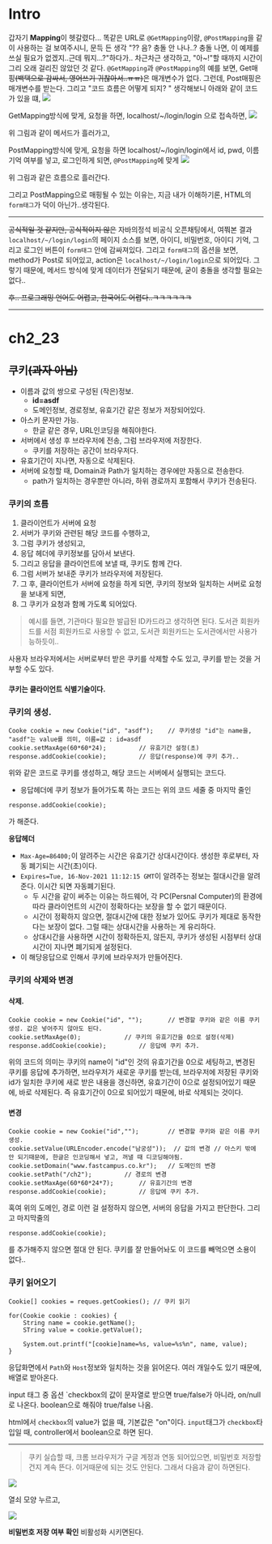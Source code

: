 # Intro

갑자기 **Mapping**이 헷갈렸다...
똑같은 URL로 `@GetMapping`이랑, `@PostMapping`을 같이 사용하는 걸 보여주시니,
문득 든 생각
"?? 음? 충돌 안 나나..? 충돌 나면, 이 예제를 쓰실 필요가 없겠지..근데 뭐지...?"하다가.. 차근차근 생각하고, "아~!"할 때까지 시간이 그리 오래 걸리진 않았던 것 같다.
`@GetMapping`과 `@PostMapping`의 예를 보면, Get매핑~~(백택으로 감싸서, 영어쓰기 귀찮아서..ㅠㅠ)~~은 매개변수가 없다. 그런데, Post매핑은 매개변수를 받는다. 
그리고 "코드 흐름은 어떻게 되지? " 생각해보니
아래와 같이 코드가 있을 떄,
![](https://velog.velcdn.com/images/tjdtn4484/post/be588e42-eaef-4db1-a62e-814ee0220ab4/image.PNG)


GetMapping방식에 맞게, 요청을 하면,
localhost/~/login/login 으로 접속하면, 
![](https://velog.velcdn.com/images/tjdtn4484/post/cab7e41d-e37f-4a40-8533-ced36dc4d053/image.PNG)


위 그림과 같이 메서드가 흘러가고,

PostMapping방식에 맞게, 요청을 하면
localhost/~/login/login에서 id, pwd, 이름기억 여부를 넣고, 로그인하게 되면,
`@PostMapping`에 맞게
![](https://velog.velcdn.com/images/tjdtn4484/post/9702a381-c6be-4a34-ab5c-bdad5c60febc/image.PNG)


위 그림과 같은 흐름으로 흘러간다.

그리고 PostMapping으로 매핑될 수 있는 이유는, 
지금 내가 이해하기론, HTML의 `form태그`가 덕이 아닌가..생각된다.

---

~~공식적일 것 같지만, 공식적이지 않은~~ 자바의정석 비공식 오픈채팅에서, 여쭤본 결과 `localhost/~/login/login`의 페이지 소스를 보면, 아이디, 비밀번호, 아이디 기억, 그리고 로그인 버튼이 `form태그` 안에 감싸져있다. 그리고 `form태그`의 옵션을 보면, method가 Post로 되어있고, action은 `localhost/~/login/login`으로 되어있다. 그렇기 때문에, 메서드 방식에 맞게 데이터가 전달되기 때문에, 굳이 충돌을 생각할 필요는 없다..

~~후.. 프로그래밍 언어도 어렵고, 한국어도 어렵다..ㅋㅋㅋㅋㅋㅋ~~

---


# ch2_23

## 쿠키~~(과자 아님)~~

* 이름과 값의 쌍으로 구성된 (작은)정보. 
  * **id=asdf**
  * 도메인정보, 경로정보, 유효기간 같은 정보가 저장되어있다.
* 아스키 문자만 가능. 
  * 한글 같은 경우, URL인코딩을 해줘야한다.
* 서버에서 생성 후 브라우저에 전송, 그럼 브라우저에 저장한다. 
  * 쿠키를 저장하는 공간이 브라우저다.
* 유효기간이 지나면, 자동으로 삭제된다.
* 서버에 요청할 때, Domain과 Path가 일치하는 경우에만 자동으로 전송한다. 
  * path가 일치하는 경우뿐만 아니라, 하위 경로까지 포함해서 쿠키가 전송된다.

### 쿠키의 흐름
1. 클라이언트가 서버에 요청
2. 서버가 쿠키와 관련된 해당 코드를 수행하고,
3. 그럼 쿠키가 생성되고,
4. 응답 헤더에 쿠키정보를 담아서 보낸다.
5. 그리고 응답을 클라이언트에 보낼 때, 쿠키도 함께 간다.
6. 그럼 서버가 보내준 쿠키가 브라우저에 저장된다.
7. 그 후, 클라이언트가 서버에 요청을 하게 되면, 쿠키의 정보와 일치하는 서버로 요청을 보내게 되면,
8. 그 쿠키가 요청과 함께 가도록 되어있다.

> 예시를 들면, 기관마다 필요한 발급된 ID카드라고 생각하면 된다. 도서관 회원카드를 서점 회원카드로 사용할 수 없고, 도서관 회원카드는 도서관에서만 사용가능하듯이..

사용자 브라우저에서는 서버로부터 받은 쿠키를 삭제할 수도 있고, 쿠키를 받는 것을 거부할 수도 있다.

#### 쿠키는 클라이언트 식별기술이다.


### 쿠키의 생성.
```
Cooke cookie = new Cookie("id", "asdf");	// 쿠키생성 "id"는 name을, "asdf"는 value를 의미, 이름=값 : id=asdf
cookie.setMaxAge(60*60*24);			// 유효기간 설정(초)
response.addCookie(cookie);			// 응답(response)에 쿠키 추가..
```
위와 같은 코드로 쿠키를 생성하고, 해당 코드는 서버에서 실행되는 코드다. 

* 응답헤더에 쿠키 정보가 들어가도록 하는 코드는 위의 코드 세줄 중 마지막 줄인
```
response.addCookie(cookie);
```
가 해준다.

**응답헤더**
* `Max-Age=86400;`이 알려주는 시간은 유효기간 상대시간이다. 생성한 후로부터, 자동 폐기되는 시간(초)이다.
* `Expires=Tue, 16-Nov-2021 11:12:15 GMT`이 알려주는 정보는 절대시간을 알려준다. 이시간 되면 자동폐기된다.
  * 두 시간을 같이 써주는 이유는 하드웨어, 각 PC(Persnal Computer)의 환경에 따라 클라이언트의 시간이 정확하다는 보장을 할 수 없기 때문이다.
  * 시간이 정확하지 않으면, 절대시간에 대한 정보가 있어도 쿠키가 제대로 동작한다는 보장이 없다. 그럴 때는 상대시간을 사용하는 게 유리하다.
  * 상대시간을 사용하면 시간이 정확하든지, 않든지, 쿠키가 생성된 시점부터 상대시간이 지나면 폐기되게 설정된다.
* 이 해당응답으로 인해서 쿠키에 브라우저가 만들어진다.

### 쿠키의 삭제와 변경

#### 삭제.
```
Cookie cookie = new Cookie("id", "");		// 변경할 쿠키와 같은 이름 쿠키 생성. 값은 넣어주지 않아도 된다.
cookie.setMaxAge(0);			// 쿠키의 유효기간을 0으로 설정(삭제)
response.addCookie(cookie);			// 응답에 쿠키 추가.
```
위의 코드의 의미는 쿠키의 name이 "id"인 것의 유효기간을 0으로 세팅하고, 
변경된 쿠키를 응답에 추가하면, 
브라우저가 새로운 쿠키를 받는데, 브라우저에 저장된 쿠키와 id가 일치한 쿠키에 새로 받은 내용을 갱신하면, 
유효기간이 0으로 설정되어있기 때문에, 바로 삭제된다.
즉 유효기간이 0으로 되어있기 때문에, 바로 삭제되는 것이다.

#### 변경
```
Cookie cookie = new Cookie("id","");		// 변경할 쿠키와 같은 이름 쿠키 생성.
cookie.setValue(URLEncoder.encode("남궁성"));  // 값의 변경 // 아스키 밖에 안 되기때문에, 한글은 인코딩해서 넣고, 꺼낼 때 디코딩해야됨.
cookie.setDomain("www.fastcampus.co.kr");	// 도메인의 변경
cookie.setPath("/ch2");			// 경로의 변경
cookie.setMaxAge(60*60*24*7);		// 유효기간의 변경
response.addCookie(cookie);			// 응답에 쿠키 추가.
```

혹여 위의 도메인, 경로 이런 걸 설정하지 않으면, 서버의 응답을 가지고 판단한다.
그리고 마지막줄의

```
response.addCookie(cookie);	 
```
를 추가해주지 않으면 절대 안 된다. 쿠키를 잘 만들어놔도 이 코드를 빼먹으면 소용이 없다..

### 쿠키 읽어오기

```
Cookie[] cookies = reques.getCookies();	// 쿠키 읽기

for(Cookie cookie : cookies) {
	String name = cookie.getName();
	STring value = cookie.getValue();

	System.out.printf("[cookie]name=%s, value=%s%n", name, value);
}
```
응답화면에서 `Path`와 `Host`정보와 일치하는 것을 읽어온다.
여러 개일수도 있기 때문에, 배열로 받아온다.


input 태그 중 옵션 `checkbox의 값이 문자열로 받으면 true/false가 아니라, on/null로 나온다.
boolean으로 해줘야 true/false 나옴.

html에서 `checkbox`의 value가 없을 때, 기본값은 "on"이다.
`input`태그가 `checkbox`타입일 때, controller에서 boolean으로 하면 된다.


---

> 쿠키 실습할 때, 크롬 브라우저가 구글 계정과 연동 되어있으면, 비밀번호 저장할건지 계속 뜬다. 
이거때문에 되는 것도 안된다. 그래서 다음과 같이 하면된다. 

![](https://velog.velcdn.com/images/tjdtn4484/post/052f83c1-24e5-4085-ad94-f83e17569e54/image.PNG)

열쇠 모양 누르고,

![](https://velog.velcdn.com/images/tjdtn4484/post/93209055-2a5e-4b6b-8fe2-5b29b8a003af/image.PNG)

**비밀번호 저장 여부 확인** 비활성화 시키면된다.

